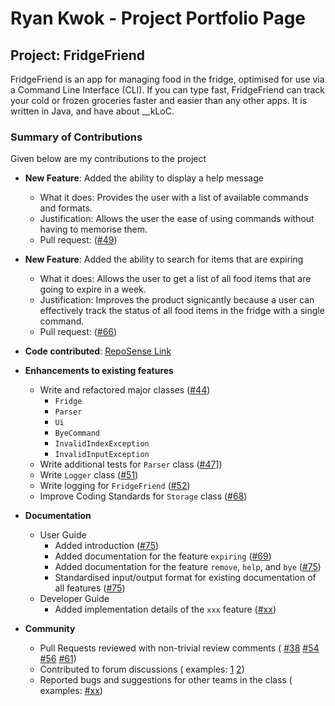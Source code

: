 # Ryan Kwok - Project Portfolio Page

## Project: FridgeFriend

FridgeFriend is an app for managing food in the fridge, optimised for use via a Command Line Interface (CLI).
If you can type fast, FridgeFriend can track your cold or frozen groceries faster and easier than any other apps.
It is written in Java, and have about __kLoC.

### Summary of Contributions

Given below are my contributions to the project

- **New Feature**: Added the ability to display a help message
  - What it does: Provides the user with a list of available commands and formats.
  - Justification: Allows the user the ease of using commands without having to memorise them.
  - Pull request: ([#49](https://github.com/AY2021S2-CS2113-T10-1/tp/pull/49))

- **New Feature**: Added the ability to search for items that are expiring
  - What it does: Allows the user to get a list of all food items that are going to expire in a week.
  - Justification: Improves the product signicantly because a user can effectively track the status of
  all food items in the fridge with a single command.
  - Pull request: ([#66](https://github.com/AY2021S2-CS2113-T10-1/tp/pull/66))

- **Code contributed**: [RepoSense Link](https://nus-cs2113-ay2021s2.github.io/tp-dashboard/?search=kwokyto)

- **Enhancements to existing features**
  - Write and refactored major classes ([#44](https://github.com/AY2021S2-CS2113-T10-1/tp/pull/45))
    - `Fridge`
    - `Parser`
    - `Ui`
    - `ByeCommand`
    - `InvalidIndexException`
    - `InvalidInputException`
  - Write additional tests for `Parser` class ([#47](https://github.com/AY2021S2-CS2113-T10-1/tp/pull/47)])
  - Write `Logger` class ([#51](https://github.com/AY2021S2-CS2113-T10-1/tp/pull/51))
  - Write logging for `FridgeFriend` ([#52](https://github.com/AY2021S2-CS2113-T10-1/tp/pull/52))
  - Improve Coding Standards for `Storage` class ([#68](https://github.com/AY2021S2-CS2113-T10-1/tp/pull/68))

- **Documentation**
  - User Guide
    - Added introduction ([#75](https://github.com/AY2021S2-CS2113-T10-1/tp/pull/75/))
    - Added documentation for the feature `expiring` ([#69](https://github.com/AY2021S2-CS2113-T10-1/tp/pull/69))
    - Added documentation for the feature `remove`, `help`, and `bye` ([#75](https://github.com/AY2021S2-CS2113-T10-1/tp/pull/75/))
    - Standardised input/output format for existing documentation of all features ([#75](https://github.com/AY2021S2-CS2113-T10-1/tp/pull/75/))
  - Developer Guide
    - Added implementation details of the `xxx` feature ([#xx](placeholder))

- **Community**
  - Pull Requests reviewed with non-trivial review comments (
      [#38](https://github.com/AY2021S2-CS2113-T10-1/tp/pull/38)
      [#54](https://github.com/AY2021S2-CS2113-T10-1/tp/pull/54)
      [#56](https://github.com/AY2021S2-CS2113-T10-1/tp/pull/56)
      [#61](https://github.com/AY2021S2-CS2113-T10-1/tp/pull/61))
  - Contributed to forum discussions (
      examples:
      [1](https://github.com/nus-cs2113-AY2021S2/forum/issues/45)
      [2](https://github.com/nus-cs2113-AY2021S2/forum/issues/49))
  - Reported bugs and suggestions for other teams in the class (
      examples:
      [#xx](placeholder))
